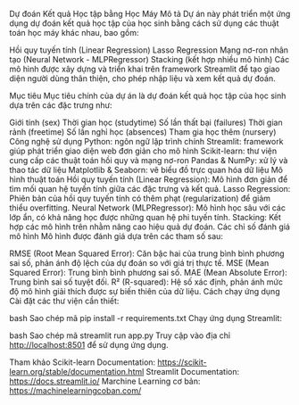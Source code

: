 Dự đoán Kết quả Học tập bằng Học Máy
Mô tả
Dự án này phát triển một ứng dụng dự đoán kết quả học tập của học sinh bằng cách sử dụng các thuật toán học máy khác nhau, bao gồm:

Hồi quy tuyến tính (Linear Regression)
Lasso Regression
Mạng nơ-ron nhân tạo (Neural Network - MLPRegressor)
Stacking (kết hợp nhiều mô hình)
Các mô hình được xây dựng và triển khai trên framework Streamlit để tạo giao diện người dùng thân thiện, cho phép nhập liệu và xem kết quả dự đoán.

Mục tiêu
Mục tiêu chính của dự án là dự đoán kết quả học tập của học sinh dựa trên các đặc trưng như:

Giới tính (sex)
Thời gian học (studytime)
Số lần thất bại (failures)
Thời gian rảnh (freetime)
Số lần nghỉ học (absences)
Tham gia học thêm (nursery)
Công nghệ sử dụng
Python: ngôn ngữ lập trình chính
Streamlit: framework giúp phát triển giao diện web đơn giản cho mô hình
Scikit-learn: thư viện cung cấp các thuật toán hồi quy và mạng nơ-ron
Pandas & NumPy: xử lý và thao tác dữ liệu
Matplotlib & Seaborn: vẽ biểu đồ trực quan hóa dữ liệu
Mô hình thuật toán
Hồi quy tuyến tính (Linear Regression): Mô hình đơn giản để tìm mối quan hệ tuyến tính giữa các đặc trưng và kết quả.
Lasso Regression: Phiên bản của hồi quy tuyến tính có thêm phạt (regularization) để giảm thiểu overfitting.
Neural Network (MLPRegressor): Mô hình học sâu với các lớp ẩn, có khả năng học được những quan hệ phi tuyến tính.
Stacking: Kết hợp các mô hình trên nhằm nâng cao hiệu quả dự đoán.
Các chỉ số đánh giá mô hình
Mô hình được đánh giá dựa trên các tham số sau:

RMSE (Root Mean Squared Error): Căn bậc hai của trung bình bình phương sai số, phản ánh độ lệch của dự đoán so với giá trị thực tế.
MSE (Mean Squared Error): Trung bình bình phương sai số.
MAE (Mean Absolute Error): Trung bình sai số tuyệt đối.
R² (R-squared): Hệ số xác định, phản ánh mức độ mô hình giải thích được sự biến thiên của dữ liệu.
Cách chạy ứng dụng
Cài đặt các thư viện cần thiết:

bash
Sao chép mã
pip install -r requirements.txt
Chạy ứng dụng Streamlit:

bash
Sao chép mã
streamlit run app.py
Truy cập vào địa chỉ [http://localhost:8501](https://nhom3--64ktpm5.streamlit.app/) để sử dụng ứng dụng.

Tham khảo
Scikit-learn Documentation: https://scikit-learn.org/stable/documentation.html
Streamlit Documentation: https://docs.streamlit.io/
Marchine Learning cơ bản: https://machinelearningcoban.com/
